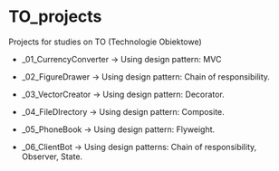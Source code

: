 # TO_projects
Projects for studies on TO (Technologie Obiektowe)

* _01_CurrencyConverter ->
    Using design pattern: MVC

* _02_FigureDrawer -> 
    Using design pattern: Chain of responsibility. 

* _03_VectorCreator -> 
    Using design pattern: Decorator. 

* _04_FileDIrectory -> 
    Using design pattern: Composite. 

* _05_PhoneBook -> 
    Using design pattern: Flyweight.

* _06_ClientBot -> 
    Using design patterns: Chain of responsibility, Observer, State.
